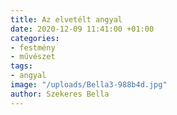 ```yaml
---
title: Az elvetélt angyal
date: 2020-12-09 11:41:00 +01:00
categories:
- festmény
- művészet
tags:
- angyal
image: "/uploads/Bella3-988b4d.jpg"
author: Szekeres Bella
---
```


